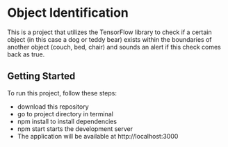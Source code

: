 # Object Identification

This is a project that utilizes the TensorFlow library to check if a certain object (in this case a dog or teddy bear) exists within the boundaries of another object (couch, bed, chair) and sounds an alert if this check comes back as true.

## Getting Started
To run this project, follow these steps:
* download this repository
* go to project directory in terminal
* npm install to install dependencies
* npm start starts the development server
* The application will be available at http://localhost:3000

